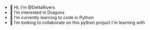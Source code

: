 - 👋 Hi, I’m @DeltaRivers
- 👀 I’m interested in Dragons
- 🌱 I’m currently learning to code in Python
- 💞️ I’m looking to collaborate on this python projuct I'm learning with


<!---
- 📫 How to reach me ...
DeltaRivers/DeltaRivers is a ✨ special ✨ repository because its `README.md` (this file) appears on your GitHub profile.
You can click the Preview link to take a look at your changes.
--->
